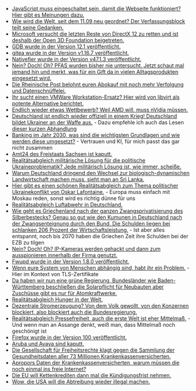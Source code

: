 * [JavaScript muss eingeschaltet sein, damit die Webseite funktioniert? Hier gibt es Meinungen dazu.](https://utcc.utoronto.ca/~cks/space/blog/web/OnNeedingJavascript)
* [Wie wird die Welt, seit dem 11.09 neu geordnet? Der Verfassungsblock teilt seine Gedanken.](https://verfassungsblog.de/os6-monitoring/)
* [Microsoft versucht die letzten Reste von DirectX 12 zu retten und ist deshalb der Open 3D Foundation beigetreten.](https://www.phoronix.com/scan.php?page=news_item&px=Microsoft-Open-3D-Foundation)
* [GDB wurde in der Version 12.1 veröffentlicht.](https://www.phoronix.com/scan.php?page=news_item&px=GNU-Debugger-GDB-12.1)
* [gitea wurde in der Version v1.16.7 veröffentlicht.](https://github.com/go-gitea/gitea/releases/tag/v1.16.7)
* [Nativefier wurde in der Version v47.1.3 veröffentlicht.](https://github.com/nativefier/nativefier/releases/tag/v47.1.3)
* [Nein? Doch! Oh? PFAS wurden bisher nie untersucht. Jetzt schaut mal jemand hin und merkt, was für ein Gift da in vielen Alltagsprodukten eingesetzt wird.](https://www.sonnenseite.com/de/wissenschaft/forschende-weisen-neuartige-umweltschaedliche-substanzen-in-fluessen-nach/)
* [Die Rheinische Post belohnt euren Abokauf mit noch mehr Verfolgung und Datenschnüffelei.](https://www.kuketz-blog.de/rheinische-post-erzwingt-einwilligungen-mit-fantasie-abo/)
* [Ihr sucht einen VMWare Workstation-Ersatz? Hier wird von libvirt als potente Alternative berichtet.](https://utcc.utoronto.ca/~cks/space/blog/linux/LibvirtHasBeenOkay)
* [Endlich wieder etwas Wettbewerb? Weil AMD will, muss nVidia müssen.](https://www.3dcenter.org/news/geruechtekueche-amds-navi-31-auf-3-ghz-chiptakt-und-nvidias-ad102-nahe-3-ghz-chiptakt)
* [Deutschland ist endlich wieder offiziell in einem Krieg! Deutschland bildet Ukrainer an der Waffe aus.](https://weltnetz.tv/story/2646-danke-rnd-danke-zaklin-nastic-brisantes-bundestagsgutachten-deutschland-kriegspartei) - Dazu empfehle ich auch das Lesen [dieser kurzen Abhandlung](https://blog.fefe.de/?ts=9c916701)
* [Banking im Jahr 2030, was sind die wichtigsten Grundlagen und wie werden diese umgesetzt?](https://www.opensourcerers.org/2022/05/02/banking-2030-what-can-we-expect/) - Vertrauen und KI, für mich passt das gar nicht zusammen
* [Amt24 des Freistaats Sachsen ist kaputt.](https://www.borncity.com/blog/2022/05/02/cyberangriff-auf-service-portal-amt24-im-freistaat-sachsen/)
* [Realitätsabgleich militärische Lösung für die politische Ukraineproblematik? Jede militärisch Lösung ist, wie immer, scheiße.](https://weltnetz.tv/story/2644-jede-militaerische-loesung-fuehrt-die-katastrophe)
* [Warum Deutschland dringend den Wechsel zur biologisch-dynamischen Landwirtschaft machen muss, sieht man an Sri Lanka.](https://blog.fefe.de/?ts=9c910355)
* [Hier gibt es einen schönen Realitätsabgleich zum Thema politischer Ukrainekonflikt von Oskar Lafontaine.](https://blog.fefe.de/?ts=9c917033) - Europa muss einfach mit Moskau reden, sonst wird es richtig dünne für uns
* [Realitätsabgleich Luftabwehr in Deutschland.](https://blog.fefe.de/?ts=9c915bef)
* [Wie geht es Griechenland nach der ganzen Zwangsprivatisierung des Silberbestecks? Genau so gut wie den Kumunen in Deutschland nach der Zwangsenteignung durch den Bund. Die Schulden liegen bei schlanken 206 Prozent der Wirtschaftsleistung.](https://blog.fefe.de/?ts=9c915af1) - Ist aber alles entspannt, noch bis 2070 haben die Griechen Zeit ihre Schulden bei der EZB zu tilgen
* [Nein? Doch! Oh? IP-Kameras werden gehackt und dann zum ausspionieren innerhalb der Firma genutzt.](https://www.bleepingcomputer.com/news/security/cyberspies-use-ip-cameras-to-deploy-backdoors-steal-exchange-emails/)
* [Fwupd wurde in der Version 1.8.0 veröffentlicht.](https://lwn.net/Articles/893452/)
* [Wenn eure System von Menschen abhängig sind, habt ihr ein Problem.](https://utcc.utoronto.ca/~cks/space/blog/sysadmin/MonitoringTooHard) - Hier im Kontext von TLS-Zertifikate
* [Da haben wir nun eine grüne Regierung, Bundesländer wie Baden-Württemberg beschließen die Solarpflicht für Neubauten aber Zuschüsse gibt es nur für Atomkraftwerke.](https://www.sonnenseite.com/de/energie/solarpflicht-fuer-neue-wohngebaeude-in-baden-wuerttemberg-am-in-kraft-getreten/)
* [Realitätsabgleich Hunger in der Welt.](https://www.sonnenseite.com/de/politik/un-organisationen-legen-hungerzahlen-vor/)
* [Dezentrale Stromerzeugung? Von dem Volk gewollt, von den Konzernen blockiert, also blockiert auch die Bundesregierung.](https://www.sonnenseite.com/de/wirtschaft/green-planet-energy-forderungen-zur-staerkung-von-mieterstrom/)
* [Realitätsabgleich Pressefreiheit, auch die erste Welt ist eher Mittelmaß.](https://netzpolitik.org/2022/rangliste-der-pressefreiheit-journalistinnen-und-quellen-zu-wenig-geschuetzt/) - Und wenn man an Assange denkt, weiß man, dass Mittelmaß noch geschönigt ist
* [Firefox wurde in der Version 100 veröffentlicht.](https://www.phoronix.com/scan.php?page=news_item&px=Firefox-100-Released)
* [Aruba und Avaya sind kaputt.](https://www.bleepingcomputer.com/news/security/aruba-and-avaya-network-switches-are-vulnerable-to-rce-attacks/)
* [Die Gesellschaft für Freiheitsrechte klagt gegen die Sammlung der Gesundheitsdaten aller 73 Millionen Krankenkassenversicherten.](https://freiheitsrechte.org/pm-gesundheitsdaten/)
* [Apropors Daten der Krankenkassenversicherten, warum müssen die noch einmal ins freie Internet?](https://freiheitsrechte.org/gesundheitsdaten/)
* [Die EU will Kettenkrediten dann mal die Kündigungsfrist nehmen.](https://blog.fefe.de/?ts=9c8e1e54)
* [Wow, die USA will die Abtreibung wieder illegal machen.](https://blog.fefe.de/?ts=9c8e1760)
